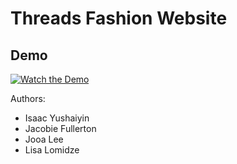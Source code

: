 # Threads Fashion Website


## Demo
[![Watch the Demo](https://img.youtube.com/vi/wfzPXBLuvPQ/0.jpg)](https://youtu.be/wfzPXBLuvPQ?si=9Y1wdjYILGq-O3_v)

Authors: 

* Isaac Yushaiyin
* Jacobie Fullerton
* Jooa Lee
* Lisa Lomidze

